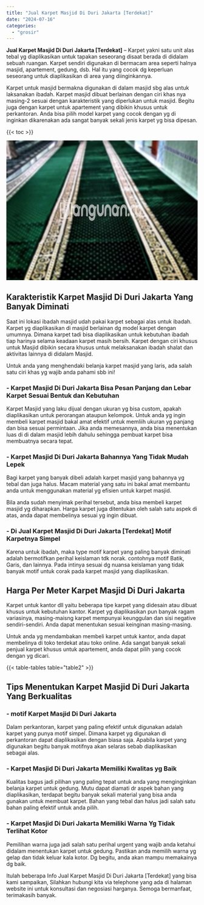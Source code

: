 ```yaml
---
title: "Jual Karpet Masjid Di Duri Jakarta [Terdekat]"
date: "2024-07-16"
categories: 
  - "grosir"
---
```


**Jual Karpet Masjid Di Duri Jakarta \[Terdekat\]** – Karpet yakni satu unit alas tebal yg diaplikasikan untuk tapakan seseorang disaat berada di didalam sebuah ruangan. Karpet sendiri digunakan di bermacam area seperti halnya masjid, apartement, gedung, dsb. Hal itu yang cocok dg keperluan seseorang untuk diaplikasikan di area yang diinginkannya.

Karpet untuk masjid bermakna digunakan di dalam masjid sbg alas untuk laksanakan ibadah. Karpet masjid dibuat berlainan dengan ciri khas nya masing-2 sesuai dengan karakteristik yang diperlukan untuk masjid. Begitu juga dengan karpet untuk apartement yang dibikin khusus untuk perkantoran. Anda bisa pilih model karpet yang cocok dengan yg di inginkan dikarenakan ada sangat banyak sekali jenis karpet yg bisa dipesan.

{{< toc >}}

![Jual Karpet Masjid Di Duri Jakarta [Terdekat]](/images/grosir-karpet-murah-54.png)

## Karakteristik Karpet Masjid Di Duri Jakarta Yang Banyak Diminati

Saat ini lokasi ibadah masjid udah pakai karpet sebagai alas untuk ibadah. Karpet yg diaplikasikan di masjid berlainan dg model karpet dengan umumnya. Dimana karpet tadi bisa diaplikasikan untuk kebutuhan ibadah tiap harinya selama keadaan karpet masih bersih. Karpet dengan ciri khusus untuk Masjid dibikin secara khusus untuk melaksanakan ibadah shalat dan aktivitas lainnya di didalam Masjid.

Untuk anda yang menghendaki belanja karpet masjid yang laris, ada salah satu ciri khas yg wajib anda pahami sbb ini!

### \- Karpet Masjid Di Duri Jakarta Bisa Pesan Panjang dan Lebar Karpet Sesuai Bentuk dan Kebutuhan

Karpet Masjid yang laku dijual dengan ukuran yg bisa custom, apakah diaplikasikan untuk perorangan ataupun kelompok. Untuk anda yg ingin membeli karpet masjid bakal amat efektif untuk memliih ukuran yg panjang dan bisa sesuai permintaan. Jika anda memesannya, anda bisa menentukan luas di di dalam masjid lebih dahulu sehingga pembuat karpet bisa membuatnya secara tepat.

### \- Karpet Masjid Di Duri Jakarta Bahannya Yang Tidak Mudah Lepek

Bagi karpet yang banyak dibeli adalah karpet masjid yang bahannya yg tebal dan juga halus. Macam material yang satu ini bakal amat membantu anda untuk menggunakan material yg efisien untuk karpet masjid.

Bila anda sudah menyimak perihal tersebut, anda bisa membeli karpet masjid yg diharapkan. Harga karpet juga ditentukan oleh salah satu aspek di atas, anda dapat membelinya sesuai yg ingin dibuat.

### \- Di Jual Karpet Masjid Di Duri Jakarta \[Terdekat\] Motif Karpetnya Simpel

Karena untuk ibadah, maka type motif karpet yang paling banyak diminati adalah bermotifkan perihal keislaman tdk norak. contohnya motif Batik, Garis, dan lainnya. Pada intinya sesuai dg nuansa keislaman yang tidak banyak motif untuk corak pada karpet masjid yang diaplikasikan.

## Harga Per Meter Karpet Masjid Di Duri Jakarta

Karpet untuk kantor dll yaitu beberapa tipe karpet yang didesain atau dibuat khusus untuk kebutuhan kantor. Karpet yg diaplikasikan pun banyak ragam variasinya, masing-maisng karpet mempunyai keunggulan dan sisi negative sendiri-sendiri. Anda dapat menentukan sesuai keinginan masing-masing.

Untuk anda yg mendambakan membeli karpet untuk kantor, anda dapat membelinya di toko terdekat atau toko online. Ada sangat banyak sekali penjual karpet khusus untuk apartement, anda dapat pilih yang cocok dengan yg dicari.

{{< table-tables table="table2" >}}

## Tips Menentukan Karpet Masjid Di Duri Jakarta Yang Berkualitas

### \- motif Karpet Masjid Di Duri Jakarta

Dalam perkantoran, karpet yang paling efektif untuk digunakan adalah karpet yang punya motif simpel. Dimana karpet yg digunakan di perkantoran dapat diaplikasikan dengan biasa saja. Apabila karpet yang digunakan begitu banyak motifnya akan selaras sebab diaplikasikan sebagai alas.

### \- Karpet Masjid Di Duri Jakarta Memiliki Kwalitas yg Baik

Kualitas bagus jadi pilihan yang paling tepat untuk anda yang menginginkan belanja karpet untuk gedung. Mutu dapat diamati dr aspek bahan yang diaplikasikan, terdapat begitu banyak sekali material yang bisa anda gunakan untuk membuat karpet. Bahan yang tebal dan halus jadi salah satu bahan paling efektif untuk anda pilih.

### \- Karpet Masjid Di Duri Jakarta Memiliki Warna Yg Tidak Terlihat Kotor

Pemilihan warna juga jadi salah satu perihal urgent yang wajib anda ketahui didalam menentukan karpet untuk gedung. Pastikan anda memilih warna yg gelap dan tidak keluar kala kotor. Dg begitu, anda akan mampu memakainya dg baik.

Itulah beberapa Info Jual Karpet Masjid Di Duri Jakarta \[Terdekat\] yang bisa kami sampaikan, Silahkan hubungi kita via telephone yang ada di halaman website ini untuk konsultasi dan negosiasi harganya. Semoga bermanfaat, terimakasih banyak.
